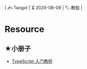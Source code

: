 | ✍️ Tangxt | ⏳ 2020-08-09 | 🏷️ 教程 |

# Resource

## ★小册子

- [TypeScript 入门教程](https://ts.xcatliu.com/)
